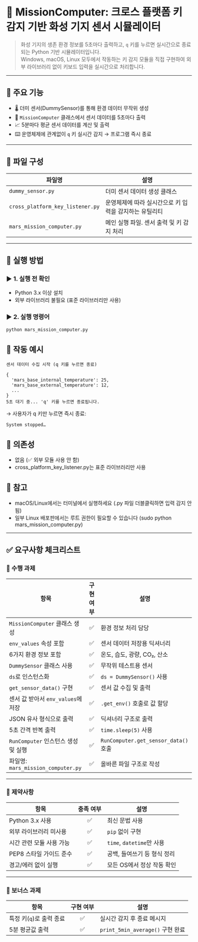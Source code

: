 # 🌌 MissionComputer: 크로스 플랫폼 키 감지 기반 화성 기지 센서 시뮬레이터

> 화성 기지의 생존 환경 정보를 5초마다 출력하고, `q` 키를 누르면 실시간으로 종료되는 Python 기반 시뮬레이터입니다.  
> Windows, macOS, Linux 모두에서 작동하는 키 감지 모듈을 직접 구현하여 외부 라이브러리 없이 키보드 입력을 실시간으로 처리합니다.

---

## 💌 주요 기능

- 🌡️ 더미 센서(DummySensor)를 통해 환경 데이터 무작위 생성
- 🧠 `MissionComputer` 클래스에서 센서 데이터를 5초마다 출력
- 📈 5분마다 평균 센서 데이터를 계산 및 출력
- ⌨️ 운영체제에 관계없이 `q` 키 실시간 감지 → 프로그램 즉시 종료

---

## 💌 파일 구성

| 파일명 | 설명 |
|--------|------|
| `dummy_sensor.py` | 더미 센서 데이터 생성 클래스 |
| `cross_platform_key_listener.py` | 운영체제에 따라 실시간으로 키 입력을 감지하는 유틸리티 |
| `mars_mission_computer.py` | 메인 실행 파일. 센서 출력 및 키 감지 처리 |

---

## 💌 실행 방법

### ▶️ 1. 실행 전 확인

- Python 3.x 이상 설치
- 외부 라이브러리 불필요 (표준 라이브러리만 사용)

### ▶️ 2. 실행 명령어

```bash
python mars_mission_computer.py
```

## 💌 작동 예시
```plaintext
센서 데이터 수집 시작 (q 키를 누르면 종료)

{
  'mars_base_internal_temperature': 25,
  'mars_base_external_temperature': 12,
  ...
}
5초 대기 중... 'q' 키를 누르면 종료됩니다.
```
→ 사용자가 q 키만 누르면 즉시 종료:
```plaintext
System stopped…
```

## 💌 의존성
- 없음 (✅ 외부 모듈 사용 안 함)
- cross_platform_key_listener.py는 표준 라이브러리만 사용

## 💌 참고
- macOS/Linux에서는 터미널에서 실행하세요 (.py 파일 더블클릭하면 입력 감지 안 됨)
- 일부 Linux 배포판에서는 루트 권한이 필요할 수 있습니다 (sudo python mars_mission_computer.py)

---

## ✅ 요구사항 체크리스트

### 📌 수행 과제

| 항목 | 구현 여부 | 설명 |
|------|:--------:|------|
| `MissionComputer` 클래스 생성 | ✅ | 환경 정보 처리 담당 |
| `env_values` 속성 포함 | ✅ | 센서 데이터 저장용 딕셔너리 |
| 6가지 환경 정보 포함 | ✅ | 온도, 습도, 광량, CO₂, 산소 |
| `DummySensor` 클래스 사용 | ✅ | 무작위 테스트용 센서 |
| `ds`로 인스턴스화 | ✅ | `ds = DummySensor()` 사용 |
| `get_sensor_data()` 구현 | ✅ | 센서 값 수집 및 출력 |
| 센서 값 받아서 `env_values`에 저장 | ✅ | `.get_env()` 호출로 값 할당 |
| JSON 유사 형식으로 출력 | ✅ | 딕셔너리 구조로 출력 |
| 5초 간격 반복 출력 | ✅ | `time.sleep(5)` 사용 |
| `RunComputer` 인스턴스 생성 및 실행 | ✅ | `RunComputer.get_sensor_data()` 호출 |
| 파일명: `mars_mission_computer.py` | ✅ | 올바른 파일 구조로 작성 |

---

### 📌 제약사항

| 항목 | 충족 여부 | 설명 |
|------|:--------:|------|
| Python 3.x 사용 | ✅ | 최신 문법 사용 |
| 외부 라이브러리 미사용 | ✅ | `pip` 없이 구현 |
| 시간 관련 모듈 사용 가능 | ✅ | `time`, `datetime`만 사용 |
| PEP8 스타일 가이드 준수 | ✅ | 공백, 들여쓰기 등 형식 정리 |
| 경고/에러 없이 실행 | ✅ | 모든 OS에서 정상 작동 확인 |

---

### 🌟 보너스 과제

| 항목 | 구현 여부 | 설명 |
|------|:--------:|------|
| 특정 키(`q`)로 출력 종료 | ✅ | 실시간 감지 후 종료 메시지 |
| 5분 평균값 출력 | ✅ | `print_5min_average()` 구현 완료 |
